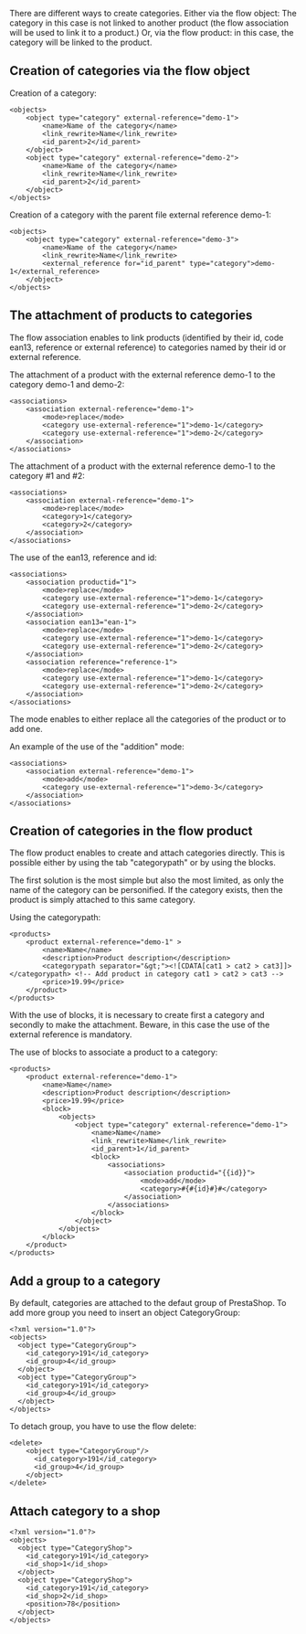 There are different ways to create categories. Either via the flow object: The category in this case is not linked to another product (the flow association will be used to link it to a product.) Or, via the flow product: in this case, the category will be linked to the product. 

## Creation of categories via the flow object

Creation of a category:

```
<objects>
	<object type="category" external-reference="demo-1">
		<name>Name of the category</name>
		<link_rewrite>Name</link_rewrite>
		<id_parent>2</id_parent>
	</object>
	<object type="category" external-reference="demo-2">
		<name>Name of the category</name>
		<link_rewrite>Name</link_rewrite>
		<id_parent>2</id_parent>
	</object>
</objects>
```

Creation of a category with the parent file external reference demo-1:

```
<objects>
	<object type="category" external-reference="demo-3">
		<name>Name of the category</name>
		<link_rewrite>Name</link_rewrite>
		<external_reference for="id_parent" type="category">demo-1</external_reference>
	</object>
</objects>
```

## The attachment of products to categories

The flow association enables to link products (identified by their id, code ean13, reference or external reference) to categories named by their id or external reference.

The attachment of a product with the external reference demo-1 to the category demo-1 and demo-2:

```
<associations>
	<association external-reference="demo-1">
		<mode>replace</mode>
		<category use-external-reference="1">demo-1</category>
		<category use-external-reference="1">demo-2</category>
	</association>
</associations>
```

The attachment of a product with the external reference demo-1 to the category #1 and #2:

```
<associations>
	<association external-reference="demo-1">
		<mode>replace</mode>
		<category>1</category>
		<category>2</category>
	</association>
</associations>
```

The use of the ean13, reference and id:

```
<associations>
	<association productid="1">
		<mode>replace</mode>
		<category use-external-reference="1">demo-1</category>
		<category use-external-reference="1">demo-2</category>
	</association>
	<association ean13="ean-1">
		<mode>replace</mode>
		<category use-external-reference="1">demo-1</category>
		<category use-external-reference="1">demo-2</category>
	</association>
	<association reference="reference-1">
		<mode>replace</mode>
		<category use-external-reference="1">demo-1</category>
		<category use-external-reference="1">demo-2</category>
	</association>
</associations>
```

The mode enables to either replace all the categories of the product or to add one.

An example of the use of the "addition" mode:

```
<associations>
	<association external-reference="demo-1">
		<mode>add</mode>
		<category use-external-reference="1">demo-3</category>
	</association>
</associations>
```

## Creation of categories in the flow product

The flow product enables to create and attach categories directly. This is possible either by using the tab "categorypath" or by using the blocks.

The first solution is the most simple but also the most limited, as only the name of the category can be personified. If the category exists, then the product is simply attached to this same category. 

Using the categorypath:

```
<products>
	<product external-reference="demo-1" >
		<name>Name</name>
		<description>Product description</description>
		<categorypath separator="&gt;"><![CDATA[cat1 > cat2 > cat3]]></categorypath> <!-- Add product in category cat1 > cat2 > cat3 -->
		<price>19.99</price>
	</product>
</products>
```

With the use of blocks, it is necessary to create first a category and secondly to make the attachment. Beware, in this case the use of the external reference is mandatory. 

The use of blocks to associate a product to a category:

```
<products>
	<product external-reference="demo-1">
		<name>Name</name>
		<description>Product description</description>
		<price>19.99</price>
		<block>
			<objects>
				<object type="category" external-reference="demo-1">
					<name>Name</name>
					<link_rewrite>Name</link_rewrite>
					<id_parent>1</id_parent>
					<block>
						<associations>
							<association productid="{{id}}">
								<mode>add</mode>
								<category>#{#{id}#}#</category>
							</association>
						</associations>
					</block>
				</object>
			</objects>
		</block>
	</product>
</products>
```

## Add a group to a category

By default, categories are attached to the defaut group of PrestaShop. To add more group you need to insert an object CategoryGroup:

```
<?xml version="1.0"?>
<objects>
  <object type="CategoryGroup">
	<id_category>191</id_category>
	<id_group>4</id_group>
  </object>
  <object type="CategoryGroup">
	<id_category>191</id_category>
	<id_group>4</id_group>
  </object>
</objects>
```

To detach group, you have to use the flow delete:

```
<delete>
    <object type="CategoryGroup"/>
      <id_category>191</id_category>
      <id_group>4</id_group>
    </object>
</delete>
```


## Attach category to a shop

```
<?xml version="1.0"?>
<objects>
  <object type="CategoryShop">
	<id_category>191</id_category>
	<id_shop>1</id_shop>
  </object>
  <object type="CategoryShop">
	<id_category>191</id_category>
	<id_shop>2</id_shop>
	<position>78</position>
  </object>
</objects>
```
